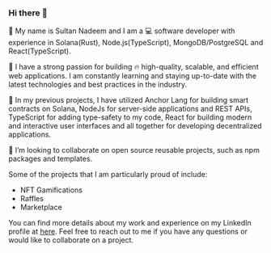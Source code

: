 ### Hi there 👋

👋 My name is Sultan Nadeem and I am a 💻 software developer with experience in Solana(Rust), Node.js(TypeScript), MongoDB/PostgreSQL and React(TypeScript).

🌱 I have a strong passion for building 🔥 high-quality, scalable, and efficient web applications. I am constantly learning and staying up-to-date with the latest technologies and best practices in the industry.

🔭 In my previous projects, I have utilized Anchor Lang for building smart contracts on Solana, NodeJs for server-side applications and REST APIs, TypeScript for adding type-safety to my code, React for building modern and interactive user interfaces and all together for developing decentralized applications.

👯 I’m looking to collaborate on open source reusable projects, such as npm packages and templates.

Some of the projects that I am particularly proud of include:
* NFT Gamifications
* Raffles
* Marketplace

You can find more details about my work and experience on my LinkedIn profile at [here](https://www.linkedin.com/in/sultan-nadeem-5465361a5/ "My LinkedIn profile"). Feel free to reach out to me if you have any questions or would like to collaborate on a project.
